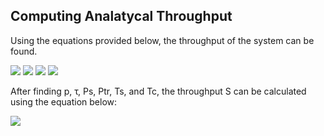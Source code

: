 ## Computing Analatycal Throughput

Using the equations provided below, the throughput of the system can be found.

<img src="https://latex.codecogs.com/svg.latex?\small&space;P=1-(1-\tau)^{n-1}" />

<img src="https://latex.codecogs.com/svg.latex?\small&space;\tau=\frac{2(1-2P)}{(1-2P)(w+1)+Pw(1-(2P)^m)}" />

<img src="https://latex.codecogs.com/svg.latex?\small&space;P_t_r=1-(1-\tau)^n" />

<img src="https://latex.codecogs.com/svg.latex?\small&space;P_s=\frac{\dbinom{n}{1}\tau(1-\tau)^{n-1}}{P_t_r}" />



After finding p, τ, Ps, Ptr, Ts, and Tc, the throughput S can be calculated using the equation below:

<img src="https://latex.codecogs.com/svg.latex?\small&space;S=\frac{P_sP_t_rE[P]}{(1-P_tr)\sigma+P_t_rP_sT_s+P_t_r(1-P_s)T_c}" />

